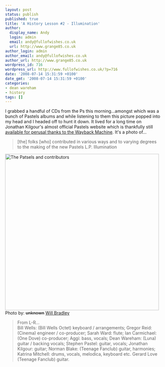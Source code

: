```yaml
---
layout: post
status: publish
published: true
title: 'A History Lesson #2 - Illumination'
author:
  display_name: Andy
  login: admin
  email: andy@fullofwishes.co.uk
  url: http://www.grange85.co.uk
author_login: admin
author_email: andy@fullofwishes.co.uk
author_url: http://www.grange85.co.uk
wordpress_id: 716
wordpress_url: http://www.fullofwishes.co.uk/?p=716
date: '2008-07-14 15:31:59 +0100'
date_gmt: '2008-07-14 15:31:59 +0100'
categories:
- dean wareham
- history
tags: []
---
```

<p>I grabbed a handful of CDs from the Ps this morning...amongst which was a bunch of Pastels albums and while listening to them this picture popped into my head and I headed off to hunt it down. It lived for a long time on Jonathan Kilgour's almost official Pastels website which is thankfully still <a href="http://web.archive.org/web/20021211112806/http://www.cogsci.ed.ac.uk/~jonathan/pastels.html">available for perusal thanks to the Wayback Machine</a>. It's a photo of...</p>
<blockquote><p>[the] folks [who] contributed in various ways and to varying degrees to the making of the new Pastels L.P. Illumination</p></blockquote>
<div class="imagebox-center"><img class="aligncenter" src="http://media.fullofwishes.co.uk/05-dean_wareham/pictures/pastelsgroop.jpg" alt="The Patsels and contributors" title="Illuminati" width="499" height="506" class="alignnone size-full wp-image-717" /><br/>Photo by: <del datetime="2012-07-31T12:43:53+00:00">unknown</del> <ins datetime="2012-07-31T12:43:53+00:00">Will Bradley</ins></div>
<blockquote><p>From L-R...<br />
Bill Wells: (Bill Wells Octet) keyboard / arrangements; Gregor Reid: (Cinema) engineer / co-producer; Sarah Ward: flute; Ian Carmichael: (One Dove) co-producer; Aggi: bass, vocals; Dean Wareham: (Luna) guitar / backing vocals; Stephen Pastel: guitar, vocals; Jonathan Kilgour: guitar; Norman Blake: (Teenage Fanclub) guitar, harmonies; Katrina Mitchell: drums, vocals, melodica, keyboard etc. Gerard Love (Teenage Fanclub) guitar. </p></blockquote>
